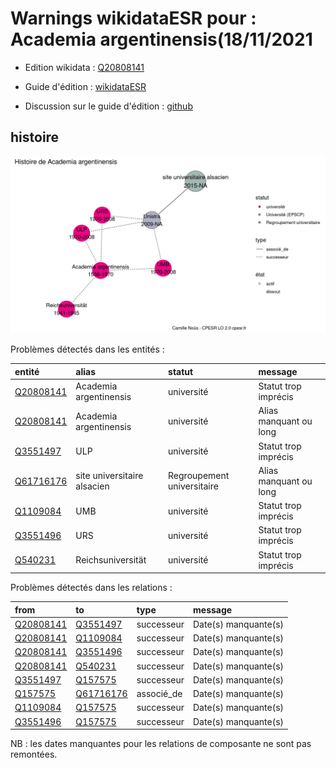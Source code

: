 Warnings wikidataESR pour : Academia argentinensis(18/11/2021
================

- Edition wikidata : [Q20808141](https://www.wikidata.org/wiki/Q20808141)
- Guide d'édition : [wikidataESR](https://github.com/cpesr/wikidataESR/)

- Discussion sur le guide d'édition : [github](https://github.com/cpesr/wikidataESR/issues)



## histoire 

![Graphique non généré](Q20808141-histoire.png) 

Problèmes détectés dans les entités :

|entité                                               |alias                       |statut                     |message                |
|:----------------------------------------------------|:---------------------------|:--------------------------|:----------------------|
|[Q20808141](https://www.wikidata.org/wiki/Q20808141) |Academia argentinensis      |université                 |Statut trop imprécis   |
|[Q20808141](https://www.wikidata.org/wiki/Q20808141) |Academia argentinensis      |université                 |Alias manquant ou long |
|[Q3551497](https://www.wikidata.org/wiki/Q3551497)   |ULP                         |université                 |Statut trop imprécis   |
|[Q61716176](https://www.wikidata.org/wiki/Q61716176) |site universitaire alsacien |Regroupement universitaire |Alias manquant ou long |
|[Q1109084](https://www.wikidata.org/wiki/Q1109084)   |UMB                         |université                 |Statut trop imprécis   |
|[Q3551496](https://www.wikidata.org/wiki/Q3551496)   |URS                         |université                 |Statut trop imprécis   |
|[Q540231](https://www.wikidata.org/wiki/Q540231)     |Reichsuniversität           |université                 |Statut trop imprécis   |

Problèmes détectés dans les relations :

|from                                                 |to                                                   |type       |message              |
|:----------------------------------------------------|:----------------------------------------------------|:----------|:--------------------|
|[Q20808141](https://www.wikidata.org/wiki/Q20808141) |[Q3551497](https://www.wikidata.org/wiki/Q3551497)   |successeur |Date(s) manquante(s) |
|[Q20808141](https://www.wikidata.org/wiki/Q20808141) |[Q1109084](https://www.wikidata.org/wiki/Q1109084)   |successeur |Date(s) manquante(s) |
|[Q20808141](https://www.wikidata.org/wiki/Q20808141) |[Q3551496](https://www.wikidata.org/wiki/Q3551496)   |successeur |Date(s) manquante(s) |
|[Q20808141](https://www.wikidata.org/wiki/Q20808141) |[Q540231](https://www.wikidata.org/wiki/Q540231)     |successeur |Date(s) manquante(s) |
|[Q3551497](https://www.wikidata.org/wiki/Q3551497)   |[Q157575](https://www.wikidata.org/wiki/Q157575)     |successeur |Date(s) manquante(s) |
|[Q157575](https://www.wikidata.org/wiki/Q157575)     |[Q61716176](https://www.wikidata.org/wiki/Q61716176) |associé_de |Date(s) manquante(s) |
|[Q1109084](https://www.wikidata.org/wiki/Q1109084)   |[Q157575](https://www.wikidata.org/wiki/Q157575)     |successeur |Date(s) manquante(s) |
|[Q3551496](https://www.wikidata.org/wiki/Q3551496)   |[Q157575](https://www.wikidata.org/wiki/Q157575)     |successeur |Date(s) manquante(s) |

NB : les dates manquantes pour les relations de composante ne sont pas remontées. 

